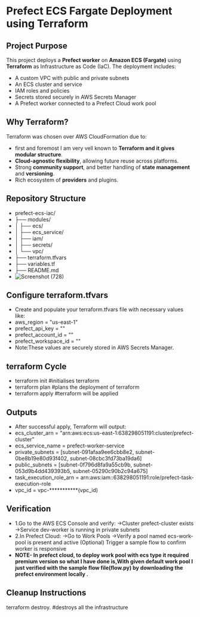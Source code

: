 # Prefect ECS Fargate Deployment using Terraform

## Project Purpose
This project deploys a **Prefect worker** on **Amazon ECS (Fargate)** using **Terraform** as Infrastructure as Code (IaC). The deployment includes:
- A custom VPC with public and private subnets
- An ECS cluster and service
- IAM roles and policies
- Secrets stored securely in AWS Secrets Manager
- A Prefect worker connected to a Prefect Cloud work pool

## Why Terraform?
Terraform was chosen over AWS CloudFormation due to:
- first and foremost I am very vell known to **Terraform and it gives modular structure**.
- **Cloud-agnostic flexibility**, allowing future reuse across platforms.
- Strong **community support**, and better handling of **state management** and **versioning**.
- Rich ecosystem of **providers** and plugins.

## Repository Structure
- prefect-ecs-iac/
- ├── modules/
- │ ├── ecs/
- │ ├── ecs_service/
- │ ├── iam/
- │ ├── secrets/
- │ └── vpc/
- ├── terraform.tfvars
- ├── variables.tf
- ├── README.md
- ![Screenshot (728)](https://github.com/user-attachments/assets/0f5cfaef-6e22-45a0-9473-1c5b4794f23a) 

## Configure terraform.tfvars
- Create and populate your terraform.tfvars file with necessary values like:
- aws_region         = "us-east-1"
- prefect_api_key    = "<your-prefect-api-key>"
- prefect_account_id = "<your-prefect-account-id>"
- prefect_workspace_id = "<your-prefect-workspace-id>"
- Note:These values are securely stored in AWS Secrets Manager.

## terraform Cycle
- terraform init        #initialises terraform
- terraform plan        #plans the deployment of terraform
- terraform apply       #terraform will be applied 

## Outputs
- After successful apply, Terraform will output:
- ecs_cluster_arn           = "arn:aws:ecs:us-east-1:638298051191:cluster/prefect-cluster"
- ecs_service_name          = prefect-worker-service
- private_subnets           = [subnet-091afaa9ee6cbb8e2, subnet-0be8b19e80d93f402, subnet-08cbc3fd73ba19da6]
- public_subnets            = [subnet-0f796d8fa9a55cb9b, subnet-053d9b4dd439393b5, subnet-05290c90b2c94a675]
- task_execution_role_arn   = arn:aws:iam::638298051191:role/prefect-task-execution-role
- vpc_id                    = vpc-***********(vpc_id)

## Verification
- 1.Go to the AWS ECS Console and verify:
    ->Cluster prefect-cluster exists
    ->Service dev-worker is running in private subnets
- 2.In Prefect Cloud:
     ->Go to Work Pools
     ->Verify a pool named ecs-work-pool is present and active
(Optional) Trigger a sample flow to confirm worker is responsive
- **NOTE- In prefect cloud, to deploy work pool with ecs type it required premium version so what I have done is,With given default work pool I just verified with the sample flow file(flow.py) by downloading the prefect environment locally .** 

## Cleanup Instructions
terraform destroy.  #destroys all the infrastructure 
